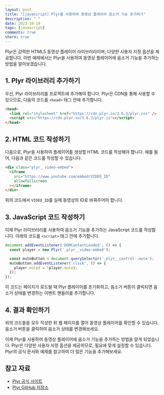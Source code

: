 ```yaml
---
layout: post
title: "[javascript] Plyr를 사용하여 동영상 플레이어 음소거 기능 추가하기"
description: " "
date: 2023-10-19
tags: [javascript]
comments: true
share: true
---
```


Plyr은 강력한 HTML5 동영상 플레이어 라이브러리이며, 다양한 사용자 지정 옵션을 제공합니다. 이번 예제에서는 Plyr을 사용하여 동영상 플레이어에 음소거 기능을 추가하는 방법을 알아보겠습니다.

## 1. Plyr 라이브러리 추가하기

우선, Plyr 라이브러리를 프로젝트에 추가해야 합니다. Plyr은 CDN을 통해 사용할 수 있으므로, 다음의 코드를 `<head>` 태그 안에 추가합니다.

```html
<head>
  <link rel="stylesheet" href="https://cdn.plyr.io/3.6.3/plyr.css" />
  <script src="https://cdn.plyr.io/3.6.3/plyr.js"></script>
</head>
```

## 2. HTML 코드 작성하기

다음으로, Plyr을 사용하여 플레이어를 생성할 HTML 코드를 작성해야 합니다. 예를 들어, 다음과 같은 코드를 작성할 수 있습니다.

```html
<div class="plyr__video-embed">
  <iframe
    src="https://www.youtube.com/embed/VIDEO_ID"
    allowfullscreen
  ></iframe>
</div>
```

위의 코드에서 `VIDEO_ID`를 실제 동영상의 ID로 바꿔주어야 합니다.

## 3. JavaScript 코드 작성하기

이제 Plyr 라이브러리를 사용하여 음소거 기능을 추가하는 JavaScript 코드를 작성합니다. 아래의 코드를 `<script>` 태그 안에 추가합니다.

```javascript
document.addEventListener('DOMContentLoaded', () => {
  const player = new Plyr('.plyr__video-embed');

  const muteButton = document.querySelector('.plyr__control--mute');
  muteButton.addEventListener('click', () => {
    player.muted = !player.muted;
  });
});
```

이 코드는 페이지가 로드될 때 Plyr 플레이어를 초기화하고, 음소거 버튼이 클릭되면 음소거 상태를 변경하는 이벤트 핸들러를 추가합니다.

## 4. 결과 확인하기

위의 코드들을 모두 작성한 뒤 웹 페이지를 열어 동영상 플레이어를 확인할 수 있습니다. 음소거 버튼을 클릭하여 음소거 상태를 변경해보세요.

이제 Plyr를 사용하여 동영상 플레이어에 음소거 기능을 추가하는 방법을 알게 되었습니다. Plyr은 다양한 사용자 지정 옵션을 제공하므로, 필요에 맞게 설정할 수 있습니다. Plyr의 공식 문서와 예제를 참고하여 더 많은 기능을 추가해보세요.

## 참고 자료

- [Plyr 공식 사이트](https://plyr.io/)
- [Plyr GitHub 저장소](https://github.com/sampotts/plyr)